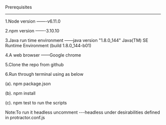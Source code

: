 Prerequisites
***************
1.Node version ——-v6.11.0

2.npm version ——-3.10.10

3.Java run time environment ——java version "1.8.0_144"
Java(TM) SE Runtime Environment (build 1.8.0_144-b01)

4.A web browser ——Google chrome

5.Clone the repo from github

6.Run through terminal using as below
 
 (a). npm package.json
 
 (b). npm install
 
 (c). npm test to run the scripts

Note:To run it headless uncomment ---headless under desirabilities defined in protractor.conf.js